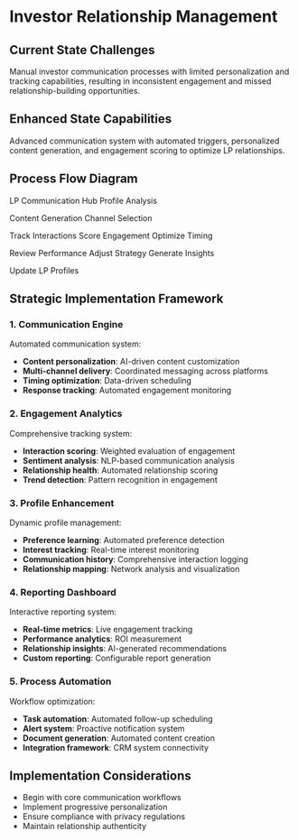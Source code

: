 # Investor Relationship Management

## Current State Challenges

Manual investor communication processes with limited personalization and tracking capabilities, resulting in inconsistent engagement and missed relationship-building opportunities.

## Enhanced State Capabilities

Advanced communication system with automated triggers, personalized content generation, and engagement scoring to optimize LP relationships.

## Process Flow Diagram

<FlowChart :width="900" :height="700">
  <!-- Initial Phase -->
  <FlowNode x="400" y="50" type="primary" highlight>LP Communication Hub</FlowNode>
  <FlowNode x="400" y="150" type="secondary">Profile Analysis</FlowNode>
  
  <!-- Communication Phase -->
  <FlowNode x="200" y="250" type="accent">Content Generation</FlowNode>
  <FlowNode x="600" y="250" type="accent">Channel Selection</FlowNode>
  
  <!-- Engagement Phase -->
  <FlowNode x="200" y="350" type="secondary">Track Interactions</FlowNode>
  <FlowNode x="400" y="350" type="secondary">Score Engagement</FlowNode>
  <FlowNode x="600" y="350" type="secondary">Optimize Timing</FlowNode>
  
  <!-- Analysis Phase -->
  <FlowNode x="400" y="450" type="accent">Review Performance</FlowNode>
  <FlowNode x="200" y="550" type="secondary">Adjust Strategy</FlowNode>
  <FlowNode x="600" y="550" type="secondary">Generate Insights</FlowNode>
  
  <!-- Outcome Phase -->
  <FlowNode x="400" y="650" type="primary">Update LP Profiles</FlowNode>
  
  <!-- Connectors -->
  <FlowConnector :from="{ x: 400, y: 100 }" :to="{ x: 400, y: 150 }" markerId="arrowhead" />
  <FlowConnector :from="{ x: 400, y: 200 }" :to="{ x: 200, y: 250 }" markerId="arrowhead" />
  <FlowConnector :from="{ x: 400, y: 200 }" :to="{ x: 600, y: 250 }" markerId="arrowhead" />
  <FlowConnector :from="{ x: 200, y: 300 }" :to="{ x: 200, y: 350 }" markerId="arrowhead" />
  <FlowConnector :from="{ x: 600, y: 300 }" :to="{ x: 600, y: 350 }" markerId="arrowhead" />
  <FlowConnector :from="{ x: 200, y: 400 }" :to="{ x: 400, y: 350 }" markerId="arrowhead" />
  <FlowConnector :from="{ x: 600, y: 400 }" :to="{ x: 400, y: 350 }" markerId="arrowhead" />
  <FlowConnector :from="{ x: 400, y: 400 }" :to="{ x: 400, y: 450 }" markerId="arrowhead" />
  <FlowConnector :from="{ x: 400, y: 500 }" :to="{ x: 200, y: 550 }" markerId="arrowhead" />
  <FlowConnector :from="{ x: 400, y: 500 }" :to="{ x: 600, y: 550 }" markerId="arrowhead" />
  <FlowConnector :from="{ x: 200, y: 600 }" :to="{ x: 400, y: 650 }" markerId="arrowhead" />
  <FlowConnector :from="{ x: 600, y: 600 }" :to="{ x: 400, y: 650 }" markerId="arrowhead" />
</FlowChart>

## Strategic Implementation Framework

### 1. Communication Engine

Automated communication system:

- **Content personalization**: AI-driven content customization
- **Multi-channel delivery**: Coordinated messaging across platforms
- **Timing optimization**: Data-driven scheduling
- **Response tracking**: Automated engagement monitoring

### 2. Engagement Analytics

Comprehensive tracking system:

- **Interaction scoring**: Weighted evaluation of engagement
- **Sentiment analysis**: NLP-based communication analysis
- **Relationship health**: Automated relationship scoring
- **Trend detection**: Pattern recognition in engagement

### 3. Profile Enhancement

Dynamic profile management:

- **Preference learning**: Automated preference detection
- **Interest tracking**: Real-time interest monitoring
- **Communication history**: Comprehensive interaction logging
- **Relationship mapping**: Network analysis and visualization

### 4. Reporting Dashboard

Interactive reporting system:

- **Real-time metrics**: Live engagement tracking
- **Performance analytics**: ROI measurement
- **Relationship insights**: AI-generated recommendations
- **Custom reporting**: Configurable report generation

### 5. Process Automation

Workflow optimization:

- **Task automation**: Automated follow-up scheduling
- **Alert system**: Proactive notification system
- **Document generation**: Automated content creation
- **Integration framework**: CRM system connectivity

## Implementation Considerations

- Begin with core communication workflows
- Implement progressive personalization
- Ensure compliance with privacy regulations
- Maintain relationship authenticity